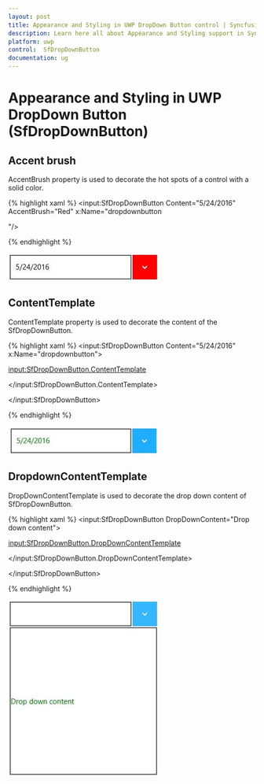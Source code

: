 ```yaml
---
layout: post
title: Appearance and Styling in UWP DropDown Button control | Syncfusion®
description: Learn here all about Appearance and Styling support in Syncfusion® UWP DropDown Button (SfDropDownButton) control and more.
platform: uwp
control:  SfDropDownButton
documentation: ug
---
```


# Appearance and Styling in UWP DropDown Button (SfDropDownButton)

## Accent brush

AccentBrush property is used to decorate the hot spots of a control with a solid color.

{% highlight xaml %}
<input:SfDropDownButton Content="5/24/2016" AccentBrush="Red" x:Name="dropdownbutton

"/>


{% endhighlight %}

![Apperance-and-Styling_img1](Apperance-and-Styling_images/Apperance-and-Styling_img1.jpeg)


## ContentTemplate

ContentTemplate property is used to decorate the content of the SfDropDownButton.

{% highlight xaml %}
<input:SfDropDownButton Content="5/24/2016" x:Name="dropdownbutton">

<input:SfDropDownButton.ContentTemplate>

<DataTemplate>

<TextBlock Foreground="Green" Text="{Binding}"/>

</DataTemplate>

</input:SfDropDownButton.ContentTemplate>

</input:SfDropDownButton>



{% endhighlight %}

![Apperance-and-Styling_img2](Apperance-and-Styling_images/Apperance-and-Styling_img2.jpeg)


## DropdownContentTemplate

DropDownContentTemplate is used to decorate the drop down content of SfDropDownButton.

{% highlight xaml %}
<input:SfDropDownButton DropDownContent="Drop down content">

<input:SfDropDownButton.DropDownContentTemplate>

<DataTemplate>

<TextBlock Foreground="Green" HorizontalAlignment="Center" Text="{Binding}"/>

</DataTemplate>

</input:SfDropDownButton.DropDownContentTemplate>

</input:SfDropDownButton>



{% endhighlight %}

![Apperance-and-Styling_img3](Apperance-and-Styling_images/Apperance-and-Styling_img3.jpeg)


